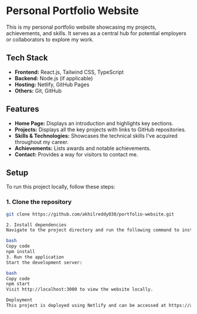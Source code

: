 # Personal Portfolio Website

This is my personal portfolio website showcasing my projects, achievements, and skills. It serves as a central hub for potential employers or collaborators to explore my work.

## Tech Stack
- **Frontend:** React.js, Tailwind CSS, TypeScript
- **Backend:** Node.js (if applicable)
- **Hosting:** Netlify, GitHub Pages
- **Others:** Git, GitHub

## Features
- **Home Page:** Displays an introduction and highlights key sections.
- **Projects:** Displays all the key projects with links to GitHub repositories.
- **Skills & Technologies:** Showcases the technical skills I've acquired throughout my career.
- **Achievements:** Lists awards and notable achievements.
- **Contact:** Provides a way for visitors to contact me.

## Setup

To run this project locally, follow these steps:

### 1. Clone the repository
```bash
git clone https://github.com/akhilreddy030/portfolio-website.git

2. Install dependencies
Navigate to the project directory and run the following command to install the dependencies:

bash
Copy code
npm install
3. Run the application
Start the development server:

bash
Copy code
npm start
Visit http://localhost:3000 to view the website locally.

Deployment
This project is deployed using Netlify and can be accessed at https://akhil-reddy.netlify.app.

